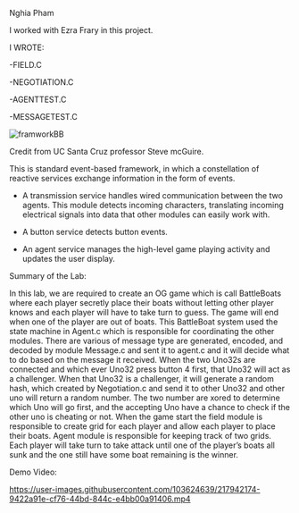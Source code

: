 Nghia Pham

I worked with Ezra Frary in this project.

I WROTE:

-FIELD.C

-NEGOTIATION.C

-AGENTTEST.C

-MESSAGETEST.C

![framworkBB](https://user-images.githubusercontent.com/103624639/216800387-87cda903-1916-40f3-b75c-90521c9e1613.PNG)

Credit from UC Santa Cruz professor Steve mcGuire.

This is standard event-based framework, in which a constellation of reactive services exchange information in the form of events.
  - A  transmission   service   handles   wired   communication
between the two agents. This module detects incoming characters,
translating incoming electrical signals into data that other modules can
easily work with. 

  - A button service detects button events.

  - An agent service manages the high-level game playing
activity and updates the user display.

Summary of the Lab:

In this lab, we are required to create an OG game which is call BattleBoats where
each player secretly place their boats without letting other player knows and each player
will have to take turn to guess. The game will end when one of the player are out of
boats. This BattleBoat system used the state machine in Agent.c which is responsible for
coordinating the other modules. There are various of message type are generated,
encoded, and decoded by module Message.c and sent it to agent.c and it will decide what
to do based on the message it received. When the two Uno32s are connected and which
ever Uno32 press button 4 first, that Uno32 will act as a challenger. When that Uno32 is a
challenger, it will generate a random hash, which created by Negotiation.c and send it to
other Uno32 and other uno will return a random number. The two number are xored to
determine which Uno will go first, and the accepting Uno have a chance to check if the
other uno is cheating or not. When the game start the field module is responsible to
create grid for each player and allow each player to place their boats. Agent module is
responsible for keeping track of two grids. Each player will take turn to take attack until
one of the player’s boats all sunk and the one still have some boat remaining is the
winner.

Demo Video:


https://user-images.githubusercontent.com/103624639/217942174-9422a91e-cf76-44bd-844c-e4bb00a91406.mp4


  
